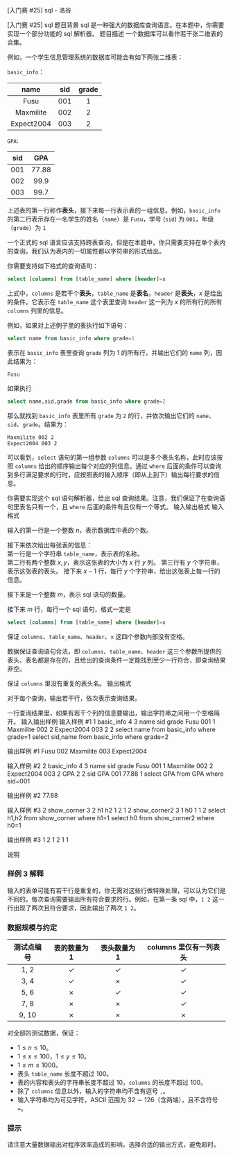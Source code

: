 



[入门赛 #25] sql - 洛谷














[入门赛 #25] sql
题目背景
sql 是一种强大的数据库查询语言。在本题中，你需要实现一个部分功能的 sql 解析器。
题目描述
一个数据库可以看作若干张二维表的合集。

例如，一个学生信息管理系统的数据库可能会有如下两张二维表：

`basic_info`：

| name | sid | grade| 
| :-: | :-: | :-: |
| Fusu | 001 | 1 |
| Maxmilite| 002 | 2|
| Expect2004 | 003 | 2 |

`GPA`:

| sid | GPA |
| :-: | :-: |
| 001 | 77.88|
| 002| 99.9 |
| 003| 99.7 |

上述表的第一行称作**表头**，接下来每一行表示表的一组信息。例如，`basic_info` 的第二行表示存在一名学生的姓名（`name`）是 $\texttt{Fusu}$，学号 (`sid`) 为 $\texttt{001}$，年级（`grade`）为 $\texttt{1}$

一个正式的 sql 语言应该支持跨表查询，但是在本题中，你只需要支持在单个表内的查询。我们认为表内的一切属性都以字符串的形式给出。

你需要支持如下格式的查询语句：

```sql
select [columns] from [table_name] where [header]=x
```

上式中，`columns` 是若干个**表头**，`table_name` 是**表名**，`header` 是**表头**，$x$ 是给出的条件。它表示在 `table_name` 这个表里查询 `header` 这一列为 $x$ 的所有行的所有 `columns` 列里的信息。

例如，如果对上述例子里的表执行如下语句：

```sql
select name from basic_info where grade=1
```
表示在 `basic_info` 表里查询 `grade` 列为 $1$ 的所有行，并输出它们的 `name` 列，因此结果为：

```plain
Fusu
```

如果执行

```sql
select name,sid,grade from basic_info where grade=2
```

那么就找到 `basic_info` 表里所有 `grade` 为 `2` 的行，并依次输出它们的 `name`、`sid`、`grade`。结果为：

```plain
Maxmilite 002 2
Expect2004 003 2
```

可以看到，`select` 语句的第一组参数 `columns` 可以是多个表头名称，此时应该按照 `columns` 给出的顺序输出每个对应的列信息。通过 `where` 后面的条件可以查询到多行满足要求的行时，应按照表的输入顺序（即从上到下）输出每行要求的信息。

你需要实现这个 sql 语句解析器，给出 sql 查询结果。注意，我们保证了在查询语句里表名只有一个，且 `where` 后面的条件有且仅有一个等式。
输入输出格式
输入格式

输入的第一行是一个整数 $n$，表示数据库中表的个数。

接下来依次给出每张表的信息：  
第一行是一个字符串 `table_name`，表示表的名称。  
第二行有两个整数 $x,y$，表示这张表的大小为 $x$ 行 $y$ 列。
第三行有 $y$ 个字符串，表示这张表的表头。
接下来 $x - 1$ 行，每行 $y$ 个字符串，给出这张表上每一行的信息。

接下来是一个整数 $m$，表示 sql 语句的数量。

接下来 $m$ 行，每行一个 sql 语句，格式一定是

```sql
select [columns] from [table_name] where [header]=x
```

保证 `columns`、`table_name`、`header`、`x` 这四个参数内部没有空格。

数据保证查询语句合法，即 `columns`、`table_name`、`header` 这三个参数所提供的表头、表名都是存在的，且给出的查询条件一定能找到至少一行符合，即查询结果非空。

保证 `columns` 里没有重复的表头名。
输出格式

对于每个查询，输出若干行，依次表示查询结果。

一行查询结果里，如果有若干个列的信息要输出，输出字符串之间用一个空格隔开。
输入输出样例
输入样例 #1
1
basic_info
4 3
name sid grade
Fusu 001 1
Maxmilite 002 2
Expect2004 003 2
2
select name from basic_info where grade=1
select sid,name from basic_info where grade=2

输出样例 #1
Fusu
002 Maxmilite
003 Expect2004

输入样例 #2
2
basic_info
4 3
name sid grade
Fusu 001 1
Maxmilite 002 2
Expect2004 003 2
GPA
2 2
sid GPA
001 77.88
1
select GPA from GPA where sid=001

输出样例 #2
77.88

输入样例 #3
2
show_corner
3 2
h1 h2
1 2
1 2
show_corner2
3 1
h0
1
1
2
select h1,h2 from show_corner where h1=1
select h0 from show_corner2 where h0=1

输出样例 #3
1 2
1 2
1
1

说明
### 样例 3 解释

输入的表单可能有若干行是重复的，你无需对这些行做特殊处理，可以认为它们是不同的。每次查询需要输出所有符合要求的行。例如，在第一条 sql 中，`1 2` 这一行出现了两次且符合要求，因此输出了两次 `1 2`。

### 数据规模与约定

| 测试点编号 | 表的数量为 $1$ | 表头数量为 1 |  columns 里仅有一列表头 | 
| :-: | :-: | :-: | :-:|
| 1, 2 | $\checkmark$ | $\checkmark$ | $\checkmark$ |
| 3, 4 | $\checkmark$ | $\times$ | $\checkmark$ |
| 5, 6 | $\times$ | $\checkmark$ |$\checkmark$ |
| 7, 8 | $\times$ | $\times$ | $\checkmark$ |
|9, 10 | $\times$ | $\times$ | $\times$ |

对全部的测试数据，保证：

- $1 \leq n \leq 10$。
- $1 \leq x\leq 100$，$1 \leq y \leq 10$。
- $1 \leq m \leq 1000$。
- 表头 `table_name` 长度不超过 $100$。
- 表的内容和表头的字符串长度不超过 $10$，`columns` 的长度不超过 $100$。
- 除了 `columns` 信息以外，输入的字符串均不含有逗号 `,`。
- 输入字符串均为可见字符，ASCII 范围为 $32\sim 126$（含两端），且不含符号 `=`。

### 提示

请注意大量数据输出对程序效率造成的影响，选择合适的输出方式，避免超时。






